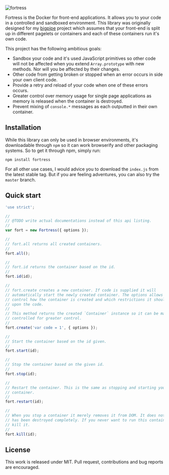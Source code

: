 ![fortress](https://raw.github.com/3rd-Eden/fortress/master/fo%CC%88rt.jpg)

Fortress is the Docker for front-end applications. It allows you to your code in
a controlled and sandboxed environment. This library was originally designed for
my [bigpipe] project which assumes that your front-end is split up in different
pagelets or containers and each of these containers run it's own code.

[bigpipe]: https://github.com/3rd-Eden/bigpipe

This project has the following ambitious goals:

- Sandbox your code and it's used JavaScript primitives so other code will not
  be affected when you extend `Array.prototype` with new methods. Nor will you
  be affected by their changes.
- Other code from getting broken or stopped when an error occurs in side your
  own client code.
- Provide a retry and reload of your code when one of these errors occurs.
- Greater control over memory usage for single page applications as memory is
  released when the container is destroyed.
- Prevent mixing of `console.*` messages as each outputted in their own
  container.

## Installation

While this library can only be used in browser environments, it's downloadable
through `npm` so it can work browserify and other packaging systems. So to get
it through npm, simply run:

```
npm install fortress
```

For all other use cases, I would advice you to download the `index.js` from the
latest stable tag. But if you are feeling adventures, you can also try the
`master` branch.

## Quick start

```js
'use strict';

//
// @TODO write actual documentations instead of this api listing.
// 
var fort = new Fortress({ options });

//
// fort.all returns all created containers.
//
fort.all();

//
// fort.id returns the container based on the id.
//
fort.id(id);

//
// fort.create creates a new container. If code is supplied it will
// automatically start the newly created container. The options allows you
// control how the container is created and which restrictions it should force
// upon the code.
//
// This method returns the created `Container` instance so it can be manually
// controlled for greater control.
//
fort.create('var code = 1', { options });

//
// Start the container based on the id given.
//
fort.start(id);

//
// Stop the container based on the given id.
//
fort.stop(id);

//
// Restart the container. This is the same as stopping and starting your
// container.
//
fort.restart(id);

//
// When you stop a container it merely removes it from DOM. It does not mean it
// has been destroyed completely. If you never want to run this container again,
// kill it.
//
fort.kill(id);
```

## License

This work is released under MIT. Pull request, contributions and bug reports are
encouraged.
